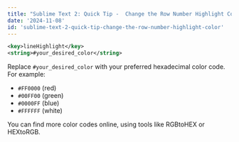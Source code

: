 ```yaml
---
title: "Sublime Text 2: Quick Tip -  Change the Row Number Highlight Color!"
date: '2024-11-08'
id: 'sublime-text-2-quick-tip-change-the-row-number-highlight-color'
---
```


```xml
<key>lineHighlight</key>
<string>#your_desired_color</string>
```

Replace `#your_desired_color` with your preferred hexadecimal color code. For example:

*   `#FF0000` (red)
*   `#00FF00` (green)
*   `#0000FF` (blue)
*   `#FFFFFF` (white)

You can find more color codes online, using tools like RGBtoHEX or HEXtoRGB. 

